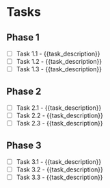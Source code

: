 # Tasks

## Phase 1

- [ ] Task 1.1 - {{task_description}}
- [ ] Task 1.2 - {{task_description}}
- [ ] Task 1.3 - {{task_description}}

## Phase 2

- [ ] Task 2.1 - {{task_description}}
- [ ] Task 2.2 - {{task_description}}
- [ ] Task 2.3 - {{task_description}}

## Phase 3

- [ ] Task 3.1 - {{task_description}}
- [ ] Task 3.2 - {{task_description}}
- [ ] Task 3.3 - {{task_description}}

<!--
Add more phases and tasks as needed. Adjust the number to match actual work required.

IMPORTANT: Keep each task small and specific. Break down large tasks into smaller, concrete, actionable steps.
- Good: "Read config file and extract database settings"
- Bad: "Set up entire database connection system"

Each task should be completable in a reasonable time and have clear completion criteria.
-->
